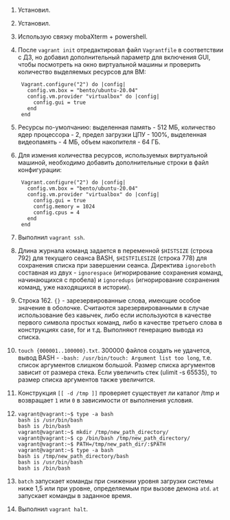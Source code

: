1. Установил.
2. Установил.
3. Использую связку mobaXterm + powershell.
4. После `vagrant init` отредактировал файл `Vagrantfile` в соответствии с ДЗ, но добавил дополнительный параметр для включения GUI, чтобы посмотреть на окно виртуальной машины и проверить количество выделяемых ресурсов для ВМ:

        Vagrant.configure("2") do |config|
          config.vm.box = "bento/ubuntu-20.04"
          config.vm.provider "virtualbox" do |config|
            config.gui = true
          end
        end
5. Ресурсы по-умолчанию: выделенная память - 512 МБ, количество ядер процессора - 2, предел загрузки ЦПУ - 100%, выделенная видеопамять - 4 МБ, объем накопителя - 64 ГБ.
6. Для измения количества ресурсов, используемых виртуальной машиной, необходимо добавить дополнительные строки в файл конфигурации:

        Vagrant.configure("2") do |config|
          config.vm.box = "bento/ubuntu-20.04"
          config.vm.provider "virtualbox" do |config|
            config.gui = true
            config.memory = 1024
            config.cpus = 4
          end
        end
7. Выполнил `vagrant ssh`.
8. Длина журнала команд задается в переменной `$HISTSIZE` (строка 792) для текущего сеанса BASH, `$HISTFILESIZE` (строка 778) для сохранения списка при завершении сеанса. Директива `ignoreboth` составная из двух - `ignorespace` (игнорирование сохранения команд, начинающихся с пробела) и `ignoredups` (игнорирование сохранения команд, уже находящихся в истории).
9. Строка 162. `{}` - зарезервированные слова, имеющие особое значение в оболочке. Считаются зарезервированными в случае использование без кавычек, либо если используются в качестве первого символа простых команд, либо в качестве третьего слова в конструкциях case, for и т.д. Выполняют генерацию вывода из списка.
10. `touch {000001..100000}.txt`. 300000 файлов создать не удачется, вывод BASH - `-bash: /usr/bin/touch: Argument list too long`, т.е. список аргументов слишком большой. Размер списка аргументов зависит от размера стека. Если увеличить стек (ulimit -s 65535), то размер списка аргументов также увеличится.
11. Конструкция `[[ -d /tmp ]]` проверяет существует ли каталог /tmp и возвращает `1` или `0` в зависимости от выполнения условия.

12. 
        vagrant@vagrant:~$ type -a bash
        bash is /usr/bin/bash
        bash is /bin/bash
        vagrant@vagrant:~$ mkdir /tmp/new_path_directory/
        vagrant@vagrant:~$ cp /bin/bash /tmp/new_path_directory/
        vagrant@vagrant:~$ PATH=/tmp/new_path_dir/:$PATH
        vagrant@vagrant:~$ type -a bash
        bash is /tmp/new_path_directory/bash
        bash is /usr/bin/bash
        bash is /bin/bash
13. `batch` запускает команды при снижении уровня загрузки системы ниже 1,5 или при уровне, определяемым при вызове демона `atd`. `at` запускает команды в заданное время.
14. Выполнил `vagrant halt`.
